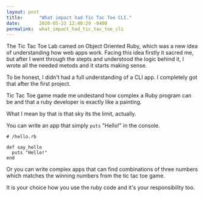 ```yaml
---
layout: post
title:      "What impact had Tic Tac Toe CLI."
date:       2020-05-23 12:40:29 -0400
permalink:  what_impact_had_tic_tac_toe_cli
---
```



The Tic Tac Toe Lab camed on Object Oriented Ruby, which was a new idea of understanding how web apps work.
Facing this idea firstly it sacred me, but after I went through the stepts and understood the logic behind it, I wrote all the needed metods and it starts making sense.

To be honest, I didn't had a full understanding of a CLI app. I completely got that after the first project.

Tic Tac Toe game made me undestand how complex a Ruby program can be and that a ruby developer is exactly like a painting.

What I mean by that is that sky its the limit, actually.

You can write an app that simply `puts` "Hello!" in the console.

```
# /hello.rb

def say_hello
  puts "Hello!"
end
```

Or you can write complex apps that can find combinations of three numbers which matches the winning numbers from the tic tac toe game.

It is your choice how you use the ruby code and it's your responsibility too.
